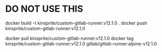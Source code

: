 # DO NOT USE THIS

docker build -t kinsprite/custom-gitlab-runner:v12.1.0 .
docker push kinsprite/custom-gitlab-runner:v12.1.0


docker pull kinsprite/custom-gitlab-runner:v12.1.0
docker tag kinsprite/custom-gitlab-runner:v12.1.0  gitlab/gitlab-runner:alpine-v12.1.0
